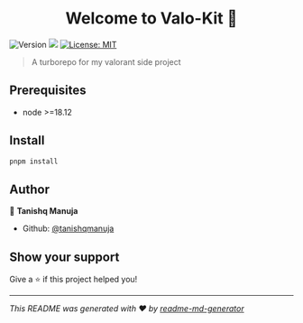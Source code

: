 <h1 align="center">Welcome to Valo-Kit 👋</h1>
<p>
  <img alt="Version" src="https://img.shields.io/badge/version-1.0.0-blue.svg?cacheSeconds=2592000" />
  <img src="https://img.shields.io/badge/node-%3E%3D18.12-blue.svg" />
  <a href="#" target="_blank">
    <img alt="License: MIT" src="https://img.shields.io/badge/License-MIT-yellow.svg" />
  </a>
</p>

> A turborepo for my valorant side project

## Prerequisites

- node >=18.12

## Install

```sh
pnpm install
```

## Author

👤 **Tanishq Manuja**

* Github: [@tanishqmanuja](https://github.com/tanishqmanuja)

## Show your support

Give a ⭐️ if this project helped you!

***
_This README was generated with ❤️ by [readme-md-generator](https://github.com/kefranabg/readme-md-generator)_